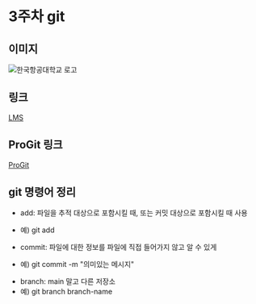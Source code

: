 # 3주차 git

## 이미지
![한국항공대학교 로고](https://user-images.githubusercontent.com/116951160/227158337-6db80558-2711-4156-bc57-3a2dc194d308.jpeg)

## 링크
[LMS](https://lms.kau.ac.kr/login.php)

## ProGit 링크
[ProGit](http://www.oss.kr/oss_guide/show/2c619df7-40d6-43de-af7a-2b0db6c16538)

## git 명령어 정리
- add: 파일을 추적 대상으로 포함시킬 때, 또는 커밋 대상으로 포함시킬 때 사용   
 * 예) git add   
- commit: 파일에 대한 정보를 파일에 직접 들어가지 않고 알 수 있게  
 * 예) git commit -m "의미있는 메시지"
- branch: main 말고 다른 저장소
 - 예) git branch branch-name

